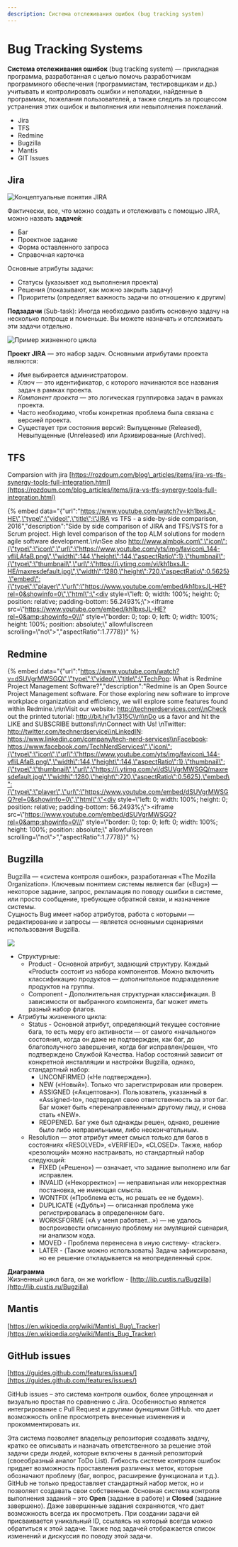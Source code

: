 ```yaml
---
description: Система отслеживания ошибок (bug tracking system)
---
```


# Bug Tracking Systems

**Система отслеживания ошибок** \(bug tracking system\) — прикладная программа, разработанная с целью помочь разработчикам программного обеспечения \(программистам, тестировщикам и др.\) учитывать и контролировать ошибки и неполадки, найденные в программах, пожелания пользователей, а также следить за процессом устранения этих ошибок и выполнения или невыполнения пожеланий.

* Jira
* TFS
* Redmine
* Bugzilla
* Mantis
* GIT Issues

## Jira 

![&#x41A;&#x43E;&#x43D;&#x446;&#x435;&#x43F;&#x442;&#x443;&#x430;&#x43B;&#x44C;&#x43D;&#x44B;&#x435; &#x43F;&#x43E;&#x43D;&#x44F;&#x442;&#x438;&#x44F; JIRA](../.gitbook/assets/image%20%2822%29.png)

Фактически, все, что можно создать и отслеживать с помощью JIRA, можно назвать **задачей**:

* Баг
* Проектное задание
* Форма оставленного запроса
* Справочная карточка

Основные атрибуты задачи: 

* Статусы \(указывает ход выполнения проекта\)
* Решения \(показывают, как можно закрыть задачу\)
* Приоритеты \(определяет важность задачи по отношению к другим\)

**Подзадачи** \(Sub-task\): Иногда необходимо разбить основную задачу на несколько попроще и поменьше. Вы можете назначать и отслеживать эти задачи отдельно.

![&#x41F;&#x440;&#x438;&#x43C;&#x435;&#x440; &#x436;&#x438;&#x437;&#x43D;&#x435;&#x43D;&#x43D;&#x43E;&#x433;&#x43E; &#x446;&#x438;&#x43A;&#x43B;&#x430;](../.gitbook/assets/image%20%2836%29.png)

**Проект JIRA** — это набор задач. Основными атрибутами проекта являются:

* _Имя_ выбирается администратором.
* _Ключ_ — это идентификатор, с которого начинаются все названия задач в рамках проекта.
* _Компонент проекта_ — это логическая группировка задач в рамках проекта.
* Часто необходимо, чтобы конкретная проблема была связана с версией проекта.
* Существует три состояния версий: Выпущенные \(Released\), Невыпущенные \(Unreleased\) или Архивированные \(Archived\).

## TFS

Comparsion with jira [https://rozdoum.com/blog\_articles/items/jira-vs-tfs-synergy-tools-full-integration.html](https://rozdoum.com/blog_articles/items/jira-vs-tfs-synergy-tools-full-integration.html)

{% embed data="{\"url\":\"https://www.youtube.com/watch?v=kh1bxsJL-HE\",\"type\":\"video\",\"title\":\"JIRA vs TFS - a side-by-side comparison, 2016\",\"description\":\"Side by side comparison of JIRA and TFS/VSTS for a Scrum project. High level comparison of the top ALM solutions for modern agile software development.\\n\\nSee also http://www.almbok.com\",\"icon\":{\"type\":\"icon\",\"url\":\"https://www.youtube.com/yts/img/favicon\_144-vfliLAfaB.png\",\"width\":144,\"height\":144,\"aspectRatio\":1},\"thumbnail\":{\"type\":\"thumbnail\",\"url\":\"https://i.ytimg.com/vi/kh1bxsJL-HE/maxresdefault.jpg\",\"width\":1280,\"height\":720,\"aspectRatio\":0.5625},\"embed\":{\"type\":\"player\",\"url\":\"https://www.youtube.com/embed/kh1bxsJL-HE?rel=0&showinfo=0\",\"html\":\"<div style=\\\"left: 0; width: 100%; height: 0; position: relative; padding-bottom: 56.2493%;\\\"><iframe src=\\\"https://www.youtube.com/embed/kh1bxsJL-HE?rel=0&amp;showinfo=0\\\" style=\\\"border: 0; top: 0; left: 0; width: 100%; height: 100%; position: absolute;\\\" allowfullscreen scrolling=\\\"no\\\"></iframe></div>\",\"aspectRatio\":1.7778}}" %}

##  Redmine

{% embed data="{\"url\":\"https://www.youtube.com/watch?v=dSUVgrMWSGQ\",\"type\":\"video\",\"title\":\"TechPop: What is Redmine Project Management Software?\",\"description\":\"Redmine is an Open Source Project Management software. For those exploring new software to improve workplace organization and efficiency, we will explore some features found within Redmine.\\n\\nVisit our website: http://technerdservices.com\\nCheck out the printed tutorial: http://bit.ly/1v1315C\\n\\nDo us a favor and hit the LIKE and SUBSCRIBE buttons!\\n\\nConnect with Us! \\nTwitter: http://twitter.com/technerdservice\\nLinkedIN: https://www.linkedin.com/company/tech-nerd-services\\nFacebook: https://www.facebook.com/TechNerdServices\",\"icon\":{\"type\":\"icon\",\"url\":\"https://www.youtube.com/yts/img/favicon\_144-vfliLAfaB.png\",\"width\":144,\"height\":144,\"aspectRatio\":1},\"thumbnail\":{\"type\":\"thumbnail\",\"url\":\"https://i.ytimg.com/vi/dSUVgrMWSGQ/maxresdefault.jpg\",\"width\":1280,\"height\":720,\"aspectRatio\":0.5625},\"embed\":{\"type\":\"player\",\"url\":\"https://www.youtube.com/embed/dSUVgrMWSGQ?rel=0&showinfo=0\",\"html\":\"<div style=\\\"left: 0; width: 100%; height: 0; position: relative; padding-bottom: 56.2493%;\\\"><iframe src=\\\"https://www.youtube.com/embed/dSUVgrMWSGQ?rel=0&amp;showinfo=0\\\" style=\\\"border: 0; top: 0; left: 0; width: 100%; height: 100%; position: absolute;\\\" allowfullscreen scrolling=\\\"no\\\"></iframe></div>\",\"aspectRatio\":1.7778}}" %}

##  Bugzilla

Bugzilla — «система контроля ошибок», разработанная «The Mozilla Organization». Ключевым понятием системы является баг \(«Bug»\) — некоторое задание, запрос, рекламация по поводу ошибки в системе, или просто сообщение, требующее обратной связи, и назначение системы.   
Сущность Bug имеет набор атрибутов, работа с которыми — редактирование и запросы — является основными сценариями использования Bugzilla.

![](../.gitbook/assets/image%20%286%29.png)

* Структурные:
  * Product - Основной атрибут, задающий структуру. Каждый «Product» состоит из набора компонентов. Можно включить классификацию продуктов — дополнительное подразделение продуктов на группы.
  * Component - Дополнительная структурная классификация. В зависимости от выбранного компонента, баг может иметь разный набор флагов.
* Атрибуты жизненного цикла:
  * Status - Основной атрибут, определяющий текущее состояние бага, то есть меру его активности — от самого «начального» состояния, когда он даже не подтвержден, как баг, до благополучного завершения, когда баг исправлен/решен, что подтверждено Службой Качества. Набор состояний зависит от конкретной инсталляции и настройки Bugzilla, однако, стандартный набор:
    * UNCONFIRMED \(«Не подтвержден»\).
    * NEW \(«Новый»\). Только что зарегистрирован или проверен.
    * ASSIGNED \(«Акцептован»\). Пользователь, указанный в «Assigned-to», подтвердил свою ответственность за этот баг. Баг может быть «перенаправленным» другому лицу, и снова стать «NEW».
    * REOPENED. Баг уже был однажды решен, однако, решение было либо неправильными, либо неокончательным.
  * Resolution — этот атрибут имеет смысл только для багов в состояниях «RESOLVED», «VERIFIED», «CLOSED». Также, набор «резолюций» можно настраивать, но стандартный набор следующий:
    * FIXED \(«Решено»\) — означает, что задание выполнено или баг исправлен.
    * INVALID \(«Некорректно»\) — неправильная или некорректная постановка, не имеющая смысла.
    * WONTFIX \(«Проблема есть, но решать ее не будем»\).
    * DUPLICATE \(«Дубль»\) — описанная проблема уже регистрировалась в определенном баге.
    * WORKSFORME \(«А у меня работает…»\) — не удалось воспроизвести описанную проблему ни эмуляцией сценария, ни анализом кода.
    * MOVED - Проблема перенесена в иную систему- «tracker».
    * LATER - \(Также можно использовать\) Задача зафиксирована, но ее решение откладывается на неопределенный срок.

**Диаграмма**   
Жизненный цикл бага, он же workflow - [http://lib.custis.ru/Bugzilla](http://lib.custis.ru/Bugzilla)  


## Mantis

[https://en.wikipedia.org/wiki/Mantis\_Bug\_Tracker](https://en.wikipedia.org/wiki/Mantis_Bug_Tracker)

## GitHub issues

[https://guides.github.com/features/issues/](https://guides.github.com/features/issues/)

GitHub issues – это система контроля ошибок, более упрощенная и визуально простая по сравнению с Jira. Особенностью является интегрирование с Pull Request и другими функциями GitHub. что дает возможность online просмотреть внесенные изменения и прокомментировать их.

Эта система позволяет владельцу репозитория создавать задачу, кратко ее описывать и назначать ответственного за решение этой задачи среди людей, которые включены в данный репозиторий \(своеобразный аналог ToDo List\). Гибкость системе контроля ошибок придает возможность проставления различных меток, которые обозначают проблему \(баг, вопрос, расширение функционала и т.д.\). GitHub не только предоставляет стандартный набор меток, но и позволяет создавать свои собственные. Основная система контроля выполнения заданий – это **Open** \(задание в работе\) и **Closed** \(задание завершено\). Даже завершенные задания сохраняются, что дает возможность всегда их просмотреть. При создании задачи ей присваивается уникальный ID, ссылаясь на который всегда можно обратиться к этой задаче. Также под задачей отображается список изменений и дискуссия по поводу этой задачи.

